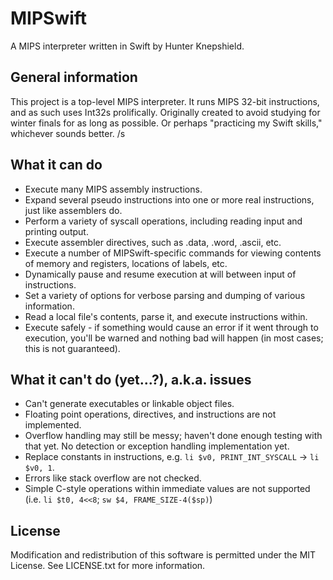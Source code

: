 # MIPSwift
A MIPS interpreter written in Swift by Hunter Knepshield.

## General information
This project is a top-level MIPS interpreter. It runs MIPS 32-bit instructions, and as such uses Int32s prolifically. Originally created to avoid studying for winter finals for as long as possible. Or perhaps "practicing my Swift skills," whichever sounds better. /s

## What it can do
- Execute many MIPS assembly instructions.
- Expand several pseudo instructions into one or more real instructions, just like assemblers do.
- Perform a variety of syscall operations, including reading input and printing output.
- Execute assembler directives, such as .data, .word, .ascii, etc.
- Execute a number of MIPSwift-specific commands for viewing contents of memory and registers, locations of labels, etc.
- Dynamically pause and resume execution at will between input of instructions.
- Set a variety of options for verbose parsing and dumping of various information.
- Read a local file's contents, parse it, and execute instructions within.
- Execute safely - if something would cause an error if it went through to execution, you'll be warned and nothing bad will happen (in most cases; this is not guaranteed).

## What it can't do (yet...?), a.k.a. issues
- Can't generate executables or linkable object files.
- Floating point operations, directives, and instructions are not implemented.
- Overflow handling may still be messy; haven't done enough testing with that yet. No detection or exception handling implementation yet.
- Replace constants in instructions, e.g. `li $v0, PRINT_INT_SYSCALL` -> `li $v0, 1`.
- Errors like stack overflow are not checked.
- Simple C-style operations within immediate values are not supported (i.e. `li $t0, 4<<8`; `sw	$4, FRAME_SIZE-4($sp)`)

## License
Modification and redistribution of this software is permitted under the MIT License. See LICENSE.txt for more information.

